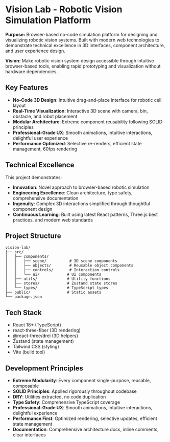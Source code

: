 # Vision Lab - Robotic Vision Simulation Platform

**Purpose:** Browser-based no-code simulation platform for designing and visualizing robotic vision systems. Built with modern web technologies to demonstrate technical excellence in 3D interfaces, component architecture, and user experience design.

**Vision:** Make robotic vision system design accessible through intuitive browser-based tools, enabling rapid prototyping and visualization without hardware dependencies.

## Key Features

- **No-Code 3D Design**: Intuitive drag-and-place interface for robotic cell layout
- **Real-Time Visualization**: Interactive 3D scene with camera, bin, obstacle, and robot placement
- **Modular Architecture**: Extreme component reusability following SOLID principles
- **Professional-Grade UX**: Smooth animations, intuitive interactions, delightful user experience
- **Performance Optimized**: Selective re-renders, efficient state management, 60fps rendering

## Technical Excellence

This project demonstrates:
- **Innovation**: Novel approach to browser-based robotic simulation
- **Engineering Excellence**: Clean architecture, type safety, comprehensive documentation
- **Ingenuity**: Complex 3D interactions simplified through thoughtful component design
- **Continuous Learning**: Built using latest React patterns, Three.js best practices, and modern web standards

## Project Structure

```
vision-lab/
├── src/
│   ├── components/
│   │   ├── scene/          # 3D scene components
│   │   ├── objects/        # Reusable object components
│   │   ├── controls/       # Interaction controls
│   │   └── ui/            # UI components
│   ├── utils/             # Utility functions
│   ├── stores/            # Zustand state stores
│   └── types/             # TypeScript types
├── public/                # Static assets
└── package.json
```

## Tech Stack

- React 18+ (TypeScript)
- react-three-fiber (3D rendering)
- @react-three/drei (3D helpers)
- Zustand (state management)
- Tailwind CSS (styling)
- Vite (build tool)

## Development Principles

- **Extreme Modularity**: Every component single-purpose, reusable, composable
- **SOLID Principles**: Applied rigorously throughout codebase
- **DRY**: Utilities extracted, no code duplication
- **Type Safety**: Comprehensive TypeScript coverage
- **Professional-Grade UX**: Smooth animations, intuitive interactions, delightful experience
- **Performance First**: Optimized rendering, selective updates, efficient state management
- **Documentation**: Comprehensive architecture docs, inline comments, clear interfaces

